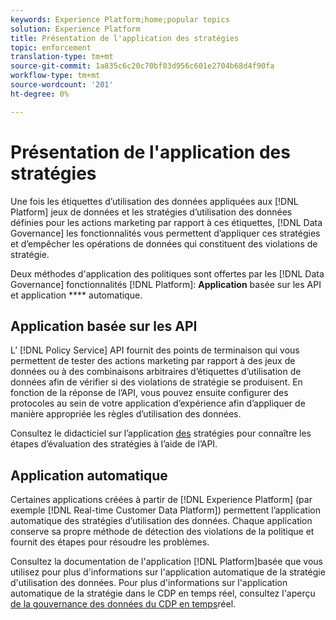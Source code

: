 ```yaml
---
keywords: Experience Platform;home;popular topics
solution: Experience Platform
title: Présentation de l'application des stratégies
topic: enforcement
translation-type: tm+mt
source-git-commit: 1a835c6c20c70bf03d956c601e2704b68d4f90fa
workflow-type: tm+mt
source-wordcount: '201'
ht-degree: 0%

---
```



# Présentation de l&#39;application des stratégies

Une fois les étiquettes d’utilisation des données appliquées aux [!DNL Platform] jeux de données et les stratégies d’utilisation des données définies pour les actions marketing par rapport à ces étiquettes, [!DNL Data Governance] les fonctionnalités vous permettent d’appliquer ces stratégies et d’empêcher les opérations de données qui constituent des violations de stratégie.

Deux méthodes d&#39;application des politiques sont offertes par les [!DNL Data Governance] fonctionnalités [!DNL Platform]: **Application** basée sur les API et application **** automatique.

## Application basée sur les API

L’ [!DNL Policy Service] API fournit des points de terminaison qui vous permettent de tester des actions marketing par rapport à des jeux de données ou à des combinaisons arbitraires d’étiquettes d’utilisation de données afin de vérifier si des violations de stratégie se produisent. En fonction de la réponse de l’API, vous pouvez ensuite configurer des protocoles au sein de votre application d’expérience afin d’appliquer de manière appropriée les règles d’utilisation des données.

Consultez le didacticiel sur l’application [des](api-enforcement.md) stratégies pour connaître les étapes d’évaluation des stratégies à l’aide de l’API.

## Application automatique

Certaines applications créées à partir de [!DNL Experience Platform] (par exemple [!DNL Real-time Customer Data Platform]) permettent l’application automatique des stratégies d’utilisation des données. Chaque application conserve sa propre méthode de détection des violations de la politique et fournit des étapes pour résoudre les problèmes.

Consultez la documentation de l&#39;application [!DNL Platform]basée que vous utilisez pour plus d&#39;informations sur l&#39;application automatique de la stratégie d&#39;utilisation des données. Pour plus d&#39;informations sur l&#39;application automatique de la stratégie dans le CDP en temps réel, consultez l&#39;aperçu [de la gouvernance des données du CDP en temps](../../rtcdp/privacy/data-governance-overview.md#enforce-data-usage-compliance)réel.